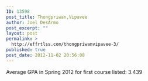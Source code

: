 ```yaml
---
ID: 13598
post_title: Thongpriwan,Vipavee
author: Joel DesArmo
post_excerpt: ""
layout: post
permalink: >
  http://effrtlss.com/thongpriwanvipavee-3/
published: true
post_date: 2012-11-02 20:56:08
---
```

<p>Average GPA in Spring 2012 for first course listed: 3.439</p>